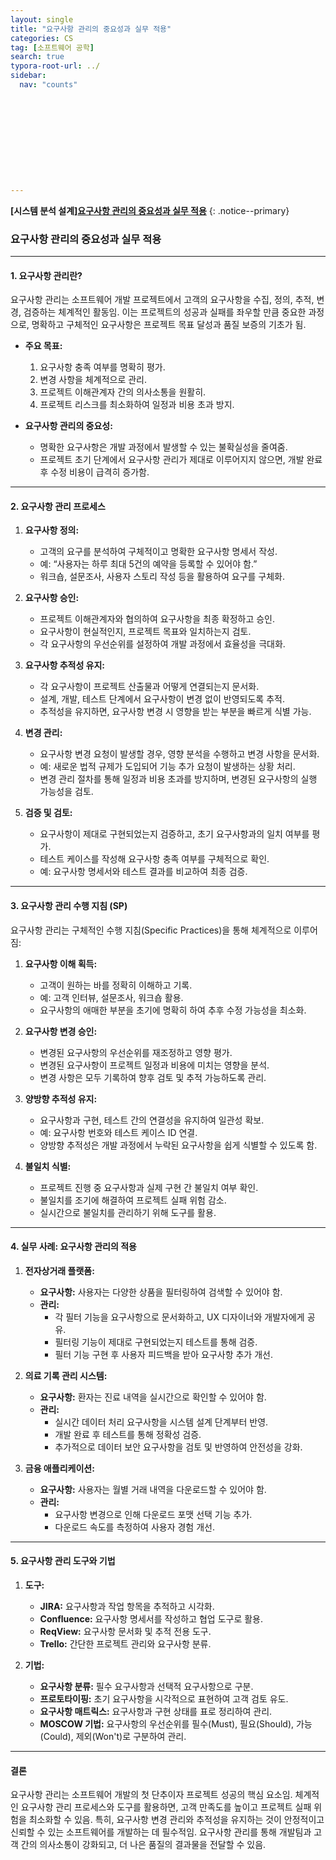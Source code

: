 ```yaml
---
layout: single
title: "요구사항 관리의 중요성과 실무 적용"
categories: CS
tag: [소프트웨어 공학]
search: true
typora-root-url: ../
sidebar:
  nav: "counts"











---
```




**[**시스템 분석 설계**]**[**요구사항 관리의 중요성과 실무 적용**](https://park-chanyeong.github.io)
{: .notice--primary}



### **요구사항 관리의 중요성과 실무 적용**

---

#### **1. 요구사항 관리란?**

요구사항 관리는 소프트웨어 개발 프로젝트에서 고객의 요구사항을 수집, 정의, 추적, 변경, 검증하는 체계적인 활동임. 이는 프로젝트의 성공과 실패를 좌우할 만큼 중요한 과정으로, 명확하고 구체적인 요구사항은 프로젝트 목표 달성과 품질 보증의 기초가 됨. 

- **주요 목표:**
  1. 요구사항 충족 여부를 명확히 평가.
  2. 변경 사항을 체계적으로 관리.
  3. 프로젝트 이해관계자 간의 의사소통을 원활히.
  4. 프로젝트 리스크를 최소화하여 일정과 비용 초과 방지.

- **요구사항 관리의 중요성:**
  - 명확한 요구사항은 개발 과정에서 발생할 수 있는 불확실성을 줄여줌.
  - 프로젝트 초기 단계에서 요구사항 관리가 제대로 이루어지지 않으면, 개발 완료 후 수정 비용이 급격히 증가함.

---

#### **2. 요구사항 관리 프로세스**

1. **요구사항 정의:**
   - 고객의 요구를 분석하여 구체적이고 명확한 요구사항 명세서 작성.
   - 예: “사용자는 하루 최대 5건의 예약을 등록할 수 있어야 함.”
   - 워크숍, 설문조사, 사용자 스토리 작성 등을 활용하여 요구를 구체화.

2. **요구사항 승인:**
   - 프로젝트 이해관계자와 협의하여 요구사항을 최종 확정하고 승인.
   - 요구사항이 현실적인지, 프로젝트 목표와 일치하는지 검토.
   - 각 요구사항의 우선순위를 설정하여 개발 과정에서 효율성을 극대화.

3. **요구사항 추적성 유지:**
   - 각 요구사항이 프로젝트 산출물과 어떻게 연결되는지 문서화.
   - 설계, 개발, 테스트 단계에서 요구사항이 변경 없이 반영되도록 추적.
   - 추적성을 유지하면, 요구사항 변경 시 영향을 받는 부분을 빠르게 식별 가능.

4. **변경 관리:**
   - 요구사항 변경 요청이 발생할 경우, 영향 분석을 수행하고 변경 사항을 문서화.
   - 예: 새로운 법적 규제가 도입되어 기능 추가 요청이 발생하는 상황 처리.
   - 변경 관리 절차를 통해 일정과 비용 초과를 방지하며, 변경된 요구사항의 실행 가능성을 검토.

5. **검증 및 검토:**
   - 요구사항이 제대로 구현되었는지 검증하고, 초기 요구사항과의 일치 여부를 평가.
   - 테스트 케이스를 작성해 요구사항 충족 여부를 구체적으로 확인.
   - 예: 요구사항 명세서와 테스트 결과를 비교하여 최종 검증.

---

#### **3. 요구사항 관리 수행 지침 (SP)**

요구사항 관리는 구체적인 수행 지침(Specific Practices)을 통해 체계적으로 이루어짐:

1. **요구사항 이해 획득:**
   - 고객이 원하는 바를 정확히 이해하고 기록.
   - 예: 고객 인터뷰, 설문조사, 워크숍 활용.
   - 요구사항의 애매한 부분을 초기에 명확히 하여 추후 수정 가능성을 최소화.

2. **요구사항 변경 승인:**
   - 변경된 요구사항의 우선순위를 재조정하고 영향 평가.
   - 변경된 요구사항이 프로젝트 일정과 비용에 미치는 영향을 분석.
   - 변경 사항은 모두 기록하여 향후 검토 및 추적 가능하도록 관리.

3. **양방향 추적성 유지:**
   - 요구사항과 구현, 테스트 간의 연결성을 유지하여 일관성 확보.
   - 예: 요구사항 번호와 테스트 케이스 ID 연결.
   - 양방향 추적성은 개발 과정에서 누락된 요구사항을 쉽게 식별할 수 있도록 함.

4. **불일치 식별:**
   - 프로젝트 진행 중 요구사항과 실제 구현 간 불일치 여부 확인.
   - 불일치를 조기에 해결하여 프로젝트 실패 위험 감소.
   - 실시간으로 불일치를 관리하기 위해 도구를 활용.

---

#### **4. 실무 사례: 요구사항 관리의 적용**

1. **전자상거래 플랫폼:**
   - **요구사항:** 사용자는 다양한 상품을 필터링하여 검색할 수 있어야 함.
   - **관리:**
     - 각 필터 기능을 요구사항으로 문서화하고, UX 디자이너와 개발자에게 공유.
     - 필터링 기능이 제대로 구현되었는지 테스트를 통해 검증.
     - 필터 기능 구현 후 사용자 피드백을 받아 요구사항 추가 개선.

2. **의료 기록 관리 시스템:**
   - **요구사항:** 환자는 진료 내역을 실시간으로 확인할 수 있어야 함.
   - **관리:**
     - 실시간 데이터 처리 요구사항을 시스템 설계 단계부터 반영.
     - 개발 완료 후 테스트를 통해 정확성 검증.
     - 추가적으로 데이터 보안 요구사항을 검토 및 반영하여 안전성을 강화.

3. **금융 애플리케이션:**
   - **요구사항:** 사용자는 월별 거래 내역을 다운로드할 수 있어야 함.
   - **관리:**
     - 요구사항 변경으로 인해 다운로드 포맷 선택 기능 추가.
     - 다운로드 속도를 측정하여 사용자 경험 개선.

---

#### **5. 요구사항 관리 도구와 기법**

1. **도구:**
   - **JIRA:** 요구사항과 작업 항목을 추적하고 시각화.
   - **Confluence:** 요구사항 명세서를 작성하고 협업 도구로 활용.
   - **ReqView:** 요구사항 문서화 및 추적 전용 도구.
   - **Trello:** 간단한 프로젝트 관리와 요구사항 분류.

2. **기법:**
   - **요구사항 분류:** 필수 요구사항과 선택적 요구사항으로 구분.
   - **프로토타이핑:** 초기 요구사항을 시각적으로 표현하여 고객 검토 유도.
   - **요구사항 매트릭스:** 요구사항과 구현 상태를 표로 정리하여 관리.
   - **MOSCOW 기법:** 요구사항의 우선순위를 필수(Must), 필요(Should), 가능(Could), 제외(Won't)로 구분하여 관리.

---

#### **결론**

요구사항 관리는 소프트웨어 개발의 첫 단추이자 프로젝트 성공의 핵심 요소임. 체계적인 요구사항 관리 프로세스와 도구를 활용하면, 고객 만족도를 높이고 프로젝트 실패 위험을 최소화할 수 있음. 특히, 요구사항 변경 관리와 추적성을 유지하는 것이 안정적이고 신뢰할 수 있는 소프트웨어를 개발하는 데 필수적임. 요구사항 관리를 통해 개발팀과 고객 간의 의사소통이 강화되고, 더 나은 품질의 결과물을 전달할 수 있음.
